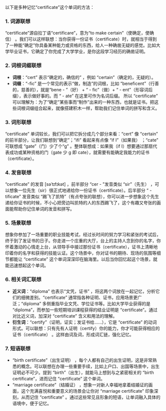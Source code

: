 以下是多种记忆“certificate”这个单词的方法：

### 1. 词源联想
“certificate”源自拉丁语“certificare”，意为“to make certain”（使确定，使确信） 。我们可以这样联想：当你获得一份证书（certificate）时，就相当于得到了一种能“确定”你具备某种能力或资格的东西，给人一种确凿无疑的感觉。比如大学毕业证书，它确定了你完成了大学学业，是你这段学习经历的确凿证明。

### 2. 词根词缀联想
 - **词根**：“cert” 表示“确定的，确信的” ，例如 “certain”（确定的，无疑的）。
 - **词缀**：“-fic” 是一个常见的表示“做，制造”的词根，比如 “beneficent”（行善的，慈善的），就是“bene - ”（好） + “ - fic”（做）+ “ - ent”（形容词后缀），表示做好事的。而 “ - ate” 在这里可作为名词后缀。
所以 “certificate” 可以理解为：为了“确定”某些事而“制作”出来的一种东西，也就是证书。把这些词根词缀组合起来，就像搭建积木一样，帮助我们记住单词的拼写和含义。

### 3. 词形联想
“certificate” 单词较长，我们可以把它拆分成几个部分来看：“cert” 像 “certain” 的前半部分，让我们联想到“确定”；“ifi” 看起来有点像 “if I”（如果我） ；“cate” 可联想成 “gate”（门）少了个“g” 。整体联想成：如果我（if I）想要通过那扇代表成功或某种资格的门（gate 少 g 即 cate），就需要有能确定我能力的证书（certificate）。

### 4. 发音联想
“certificate” 的发音 [səˈtɪfɪkət] ，前半部分 “cer - ”发音类似 “sir”（先生） ，可以想象一位先生（sir）很正式地递给你一份证书（certificate）。后半部分 “ - tificate” 发音类似 “踢飞了凯特”（有点夸张的联想），你可以进一步想象这个先生递给你证书的时候，不小心把旁边叫凯特的人的东西踢飞了，这个有趣又夸张的画面能帮助你记住单词的发音和拼写。

### 5. 场景联想
想象你参加了一场重要的职业技能考试，经过长时间的努力学习和紧张的考试后，终于到了发证书的日子。你走进一个庄重的大厅，台上的主持人念到你的名字，你怀着激动的心情走上台，从领导手中接过那份证书（certificate），证书上清晰地印着你的名字和获得的技能认证。这个场景中，你对证书的期待、现场的氛围等细节都能让 “certificate” 这个单词深深印在脑海里。以后当你回忆起这个场景，就能迅速想起这个单词。

### 6. 相关词汇联想
 - **近义词**：“diploma” 也表示“文凭，证书” ，将这两个词放在一起记忆，分析它们的细微差别。“certificate” 通常指各种证明、证书，应用场景更广泛；“diploma” 多侧重指毕业文凭、学位证书等。比如大学毕业获得的是 “diploma”，而参加一些短期培训课程获得的结业证明是 “certificate”。通过对比近义词，加深对 “certificate” 含义和用法的理解。
 - **衍生词**：“certify”（证明，证实；发证书给……），它是 “certificate” 的动词形式。可以联想：只有先有人证明（certify）你的能力，你才可能获得相应的证书（certificate） 。这样由词及词，形成词汇链，强化记忆。

### 7. 短语联想
 - “birth certificate”（出生证明） ，每个人都有自己的出生证明，这是非常熟悉的概念。可以联想在办理一些重要手续，比如上户口、出国等场景中，出生证明必不可少。提到 “birth”（出生），就能马上想到与之紧密相关的 “birth certificate”，进而记住 “certificate” 这个单词。
 - “marriage certificate”（结婚证） ，想象一对新人幸福地拿着结婚证的画面，这个充满喜悦和重要意义的场景会让你对 “marriage certificate” 印象深刻，从而记住 “certificate” 。通过这些常见且形象的短语，让单词融入具体的语境中，便于记忆。 
